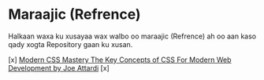 # Maraajic (Refrence)

Halkaan waxa ku xusayaa wax walbo oo maraajic (Refrence) ah oo aan kaso qady xogta Repository gaan ku xusan.

[x] [Modern CSS Mastery The Key Concepts of CSS For Modern Web Development by Joe Attardi](https://link.springer.com/chapter/10.1007/978-1-4842-6294-8_1#DOI)
[x]
